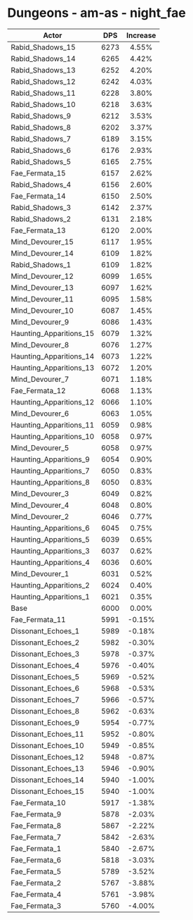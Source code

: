 # Dungeons - am-as - night_fae
| Actor | DPS | Increase |
|---|:---:|:---:|
|Rabid_Shadows_15|6273|4.55%|
|Rabid_Shadows_14|6265|4.42%|
|Rabid_Shadows_13|6252|4.20%|
|Rabid_Shadows_12|6242|4.03%|
|Rabid_Shadows_11|6228|3.80%|
|Rabid_Shadows_10|6218|3.63%|
|Rabid_Shadows_9|6212|3.53%|
|Rabid_Shadows_8|6202|3.37%|
|Rabid_Shadows_7|6189|3.15%|
|Rabid_Shadows_6|6176|2.93%|
|Rabid_Shadows_5|6165|2.75%|
|Fae_Fermata_15|6157|2.62%|
|Rabid_Shadows_4|6156|2.60%|
|Fae_Fermata_14|6150|2.50%|
|Rabid_Shadows_3|6142|2.37%|
|Rabid_Shadows_2|6131|2.18%|
|Fae_Fermata_13|6120|2.00%|
|Mind_Devourer_15|6117|1.95%|
|Mind_Devourer_14|6109|1.82%|
|Rabid_Shadows_1|6109|1.82%|
|Mind_Devourer_12|6099|1.65%|
|Mind_Devourer_13|6097|1.62%|
|Mind_Devourer_11|6095|1.58%|
|Mind_Devourer_10|6087|1.45%|
|Mind_Devourer_9|6086|1.43%|
|Haunting_Apparitions_15|6079|1.32%|
|Mind_Devourer_8|6076|1.27%|
|Haunting_Apparitions_14|6073|1.22%|
|Haunting_Apparitions_13|6072|1.20%|
|Mind_Devourer_7|6071|1.18%|
|Fae_Fermata_12|6068|1.13%|
|Haunting_Apparitions_12|6066|1.10%|
|Mind_Devourer_6|6063|1.05%|
|Haunting_Apparitions_11|6059|0.98%|
|Haunting_Apparitions_10|6058|0.97%|
|Mind_Devourer_5|6058|0.97%|
|Haunting_Apparitions_9|6054|0.90%|
|Haunting_Apparitions_7|6050|0.83%|
|Haunting_Apparitions_8|6050|0.83%|
|Mind_Devourer_3|6049|0.82%|
|Mind_Devourer_4|6048|0.80%|
|Mind_Devourer_2|6046|0.77%|
|Haunting_Apparitions_6|6045|0.75%|
|Haunting_Apparitions_5|6039|0.65%|
|Haunting_Apparitions_3|6037|0.62%|
|Haunting_Apparitions_4|6036|0.60%|
|Mind_Devourer_1|6031|0.52%|
|Haunting_Apparitions_2|6024|0.40%|
|Haunting_Apparitions_1|6021|0.35%|
|Base|6000|0.00%|
|Fae_Fermata_11|5991|-0.15%|
|Dissonant_Echoes_1|5989|-0.18%|
|Dissonant_Echoes_2|5982|-0.30%|
|Dissonant_Echoes_3|5978|-0.37%|
|Dissonant_Echoes_4|5976|-0.40%|
|Dissonant_Echoes_5|5969|-0.52%|
|Dissonant_Echoes_6|5968|-0.53%|
|Dissonant_Echoes_7|5966|-0.57%|
|Dissonant_Echoes_8|5962|-0.63%|
|Dissonant_Echoes_9|5954|-0.77%|
|Dissonant_Echoes_11|5952|-0.80%|
|Dissonant_Echoes_10|5949|-0.85%|
|Dissonant_Echoes_12|5948|-0.87%|
|Dissonant_Echoes_13|5946|-0.90%|
|Dissonant_Echoes_14|5940|-1.00%|
|Dissonant_Echoes_15|5940|-1.00%|
|Fae_Fermata_10|5917|-1.38%|
|Fae_Fermata_9|5878|-2.03%|
|Fae_Fermata_8|5867|-2.22%|
|Fae_Fermata_7|5842|-2.63%|
|Fae_Fermata_1|5840|-2.67%|
|Fae_Fermata_6|5818|-3.03%|
|Fae_Fermata_5|5789|-3.52%|
|Fae_Fermata_2|5767|-3.88%|
|Fae_Fermata_4|5761|-3.98%|
|Fae_Fermata_3|5760|-4.00%|
